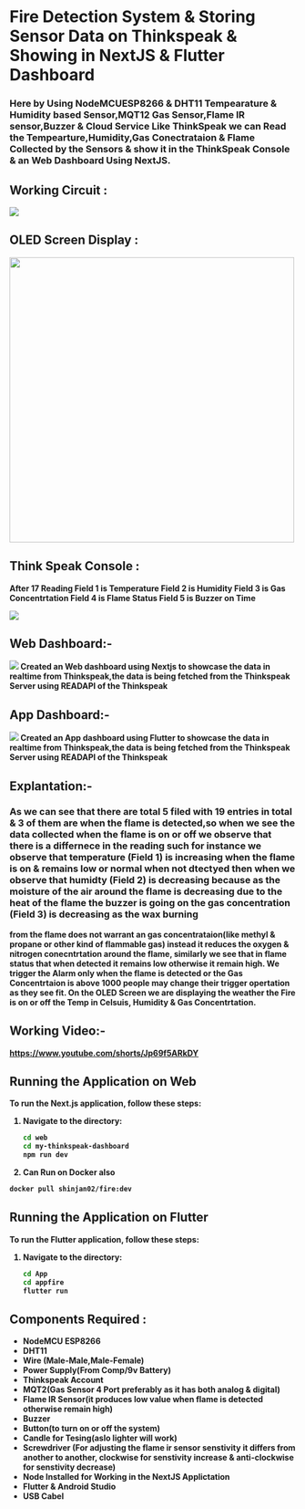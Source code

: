 # Fire Detection System & Storing Sensor Data on Thinkspeak & Showing in NextJS & Flutter Dashboard


### Here by Using NodeMCUESP8266 & DHT11 Tempearature & Humidity based Sensor,MQT12 Gas Sensor,Flame IR sensor,Buzzer &  Cloud Service Like ThinkSpeak we can Read the Tempearture,Humidity,Gas Conectrataion & Flame Collected by the Sensors & show it in the ThinkSpeak Console & an Web Dashboard Using NextJS.

## Working Circuit :

<img src='./img/workingckt.jpg'>

## OLED Screen Display  :
<img height="500px" src='./img/oleddisplkayoff.jpg'>

## Think Speak Console :

<B> After 17 Reading
<B> Field 1 is Temperature 
<B> Field 2 is Humidity 
<B> Field 3 is Gas Concentrtation
<B> Field 4 is Flame Status
<B> Field 5 is Buzzer on Time

<img  src='./img/thinkspeakcloud.jpg'>

## Web Dashboard:-

<img src="./img/webdashboard.png">
<B> Created an Web dashboard using Nextjs to showcase the data in realtime from Thinkspeak,the data is being fetched from the Thinkspeak Server using READAPI of the Thinkspeak 

## App Dashboard:-

<img src="./img/appflutter.png">
<B> Created an App dashboard using Flutter  to showcase the data in realtime from Thinkspeak,the data is being fetched from the Thinkspeak Server using READAPI of the Thinkspeak 


## Explantation:-

### As we can see that there are total 5 filed with 19 entries in total & 3 of them are when the flame is detected,so when we see the data collected when the flame is on or off we observe that there is a differnece in the reading such for instance we observe that temperature (Field 1) is increasing when the flame is on & remains low or normal when not dtectyed then when we observe that humidty (Field 2) is decreasing because as the moisture of the air around the flame is decreasing due to the heat of the flame the buzzer is going on the gas concentration (Field 3) is decreasing as the wax burning  
from the flame does not warrant an gas concentrataion(like methyl & propane or other kind of flammable gas) instead  it reduces the oxygen & nitrogen  conecntrtation around the flame, similarly we see that in flame status that when detected it remains low otherwise it remain high. We trigger the Alarm only when the flame is detected or the Gas Concentrtaion is above 1000 people may change their trigger opertation as they see fit. On the OLED Screen we are displaying the weather the Fire is on or off the Temp in Celsuis, Humidity & Gas Concentrtation.

## Working Video:-
https://www.youtube.com/shorts/Jp69f5ARkDY


## Running the Application on Web 

To run the Next.js application, follow these steps:

1. Navigate to the  directory:
   ```sh
   cd web
   cd my-thinkspeak-dashboard
   npm run dev

2. Can  Run on Docker also
```bash
docker pull shinjan02/fire:dev
```


## Running the Application on Flutter 

To run the Flutter application, follow these steps:

1. Navigate to the  directory:
   ```sh
   cd App
   cd appfire
   flutter run


## Components Required :

<ul>
<li>NodeMCU ESP8266</li>
<li>DHT11</li>
<li>Wire (Male-Male,Male-Female)</li>
<li>Power Supply(From Comp/9v Battery)</li>
<li>Thinkspeak Account</li>
<li>MQT2(Gas Sensor 4 Port preferably as it has both analog & digital)</li>
<li>Flame IR Sensor(it produces low value when flame is detected otherwise remain high)</li>
<li>Buzzer</li>
<li>Button(to turn on or off the system)</li>
<li>Candle for Tesing(aslo lighter will work)</li>
<li>Screwdriver (For adjusting the flame ir sensor senstivity it differs from another to another, clockwise for senstivity increase & anti-clockwise for  senstivity decrease)</li>
<li>Node Installed for Working in the NextJS Applictation</li>
<li>Flutter & Android Studio </li>
<li> USB Cabel </li>
</ul>
